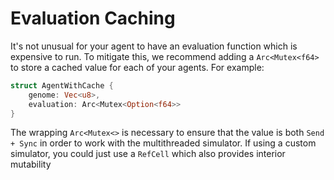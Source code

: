 # Evaluation Caching

It's not unusual for your agent to have an evaluation function which is expensive to run. To mitigate this, we recommend adding a `Arc<Mutex<f64>` to store a cached value for each of your agents. For example:

```rs
struct AgentWithCache {
    genome: Vec<u8>,
    evaluation: Arc<Mutex<Option<f64>>
}
```

The wrapping `Arc<Mutex<>` is necessary to ensure that the value is both `Send + Sync` in order to work with the multithreaded simulator. If using a custom simulator, you could just use a `RefCell` which also provides interior mutability
